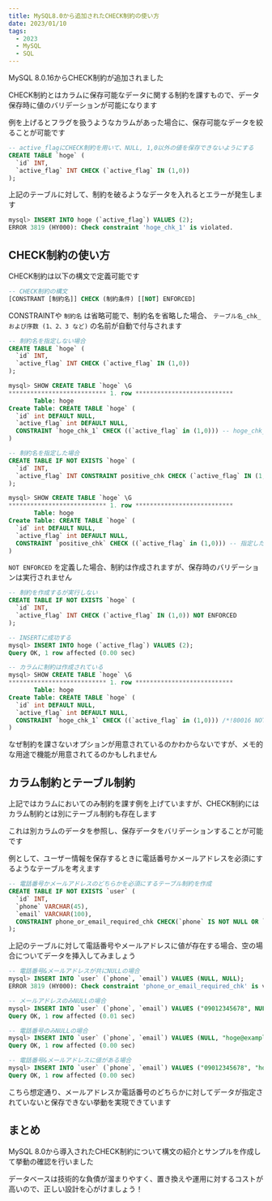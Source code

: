 ```yaml
---
title: MySQL8.0から追加されたCHECK制約の使い方
date: 2023/01/10
tags:
  - 2023
  - MySQL
  - SQL
---
```


MySQL 8.0.16からCHECK制約が追加されました

CHECK制約とはカラムに保存可能なデータに関する制約を課すもので、データ保存時に値のバリデーションが可能になります

例を上げるとフラグを扱うようなカラムがあった場合に、保存可能なデータを絞ることが可能です


```sql
-- active_flagにCHECK制約を用いて、NULL, 1,0以外の値を保存できないようにする
CREATE TABLE `hoge` (
  `id` INT,
  `active_flag` INT CHECK (`active_flag` IN (1,0))
);
```

上記のテーブルに対して、制約を破るようなデータを入れるとエラーが発生します

```sql
mysql> INSERT INTO hoge (`active_flag`) VALUES (2);
ERROR 3819 (HY000): Check constraint 'hoge_chk_1' is violated.
```

## CHECK制約の使い方

CHECK制約は以下の構文で定義可能です

```sql
-- CHECK制約の構文
[CONSTRANT [制約名]] CHECK (制約条件) [[NOT] ENFORCED]
```

CONSTRAINTや `制約名` は省略可能で、制約名を省略した場合、 `テーブル名_chk_および序数 (1、2、3 など)` の名前が自動で付与されます

```sql
-- 制約名を指定しない場合
CREATE TABLE `hoge` (
  `id` INT,
  `active_flag` INT CHECK (`active_flag` IN (1,0))
);

mysql> SHOW CREATE TABLE `hoge` \G
*************************** 1. row ***************************
       Table: hoge
Create Table: CREATE TABLE `hoge` (
  `id` int DEFAULT NULL,
  `active_flag` int DEFAULT NULL,
  CONSTRAINT `hoge_chk_1` CHECK ((`active_flag` in (1,0))) -- hoge_chk_1で制約名が生成されている
)

-- 制約名を指定した場合
CREATE TABLE IF NOT EXISTS `hoge` (
  `id` INT,
  `active_flag` INT CONSTRAINT positive_chk CHECK (`active_flag` IN (1,0))
);

mysql> SHOW CREATE TABLE `hoge` \G
*************************** 1. row ***************************
       Table: hoge
Create Table: CREATE TABLE `hoge` (
  `id` int DEFAULT NULL,
  `active_flag` int DEFAULT NULL,
  CONSTRAINT `positive_chk` CHECK ((`active_flag` in (1,0))) -- 指定した制約名で生成される
)
```

`NOT ENFORCED` を定義した場合、制約は作成されますが、保存時のバリデーションは実行されません

```sql
-- 制約を作成するが実行しない
CREATE TABLE IF NOT EXISTS `hoge` (
  `id` INT,
  `active_flag` INT CHECK (`active_flag` IN (1,0)) NOT ENFORCED
);

-- INSERTに成功する
mysql> INSERT INTO hoge (`active_flag`) VALUES (2);
Query OK, 1 row affected (0.00 sec)

-- カラムに制約は作成されている
mysql> SHOW CREATE TABLE `hoge` \G
*************************** 1. row ***************************
       Table: hoge
Create Table: CREATE TABLE `hoge` (
  `id` int DEFAULT NULL,
  `active_flag` int DEFAULT NULL,
  CONSTRAINT `hoge_chk_1` CHECK ((`active_flag` in (1,0))) /*!80016 NOT ENFORCED */
)
```

なぜ制約を課さないオプションが用意されているのかわからないですが、メモ的な用途で機能が用意されてるのかもしれません

## カラム制約とテーブル制約

上記ではカラムにおいてのみ制約を課す例を上げていますが、CHECK制約にはカラム制約とは別にテーブル制約も存在します

これは別カラムのデータを参照し、保存データをバリデーションすることが可能です

例として、ユーザー情報を保存するときに電話番号かメールアドレスを必須にするようなテーブルを考えます

```sql
-- 電話番号かメールアドレスのどちらかを必須にするテーブル制約を作成
CREATE TABLE IF NOT EXISTS `user` (
  `id` INT,
  `phone` VARCHAR(45),
  `email` VARCHAR(100),
  CONSTRAINT phone_or_email_required_chk CHECK(`phone` IS NOT NULL OR `email` IS NOT NULL)
);
```

上記のテーブルに対して電話番号やメールアドレスに値が存在する場合、空の場合についてデータを挿入してみましょう

```sql
-- 電話番号&メールアドレスが共にNULLの場合
mysql> INSERT INTO `user` (`phone`, `email`) VALUES (NULL, NULL);
ERROR 3819 (HY000): Check constraint 'phone_or_email_required_chk' is violated.

-- メールアドレスのみNULLの場合
mysql> INSERT INTO `user` (`phone`, `email`) VALUES ("09012345678", NULL);
Query OK, 1 row affected (0.01 sec)

-- 電話番号のみNULLの場合
mysql> INSERT INTO `user` (`phone`, `email`) VALUES (NULL, "hoge@example.com");
Query OK, 1 row affected (0.00 sec)

-- 電話番号&メールアドレスに値がある場合
mysql> INSERT INTO `user` (`phone`, `email`) VALUES ("09012345678", "hoge@example.com");
Query OK, 1 row affected (0.00 sec)
```

こちら想定通り、メールアドレスか電話番号のどちらかに対してデータが指定されていないと保存できない挙動を実現できています

## まとめ

MySQL 8.0から導入されたCHECK制約について構文の紹介とサンプルを作成して挙動の確認を行いました

データベースは技術的な負債が溜まりやすく、置き換えや運用に対するコストが高いので、正しい設計を心がけましょう！


